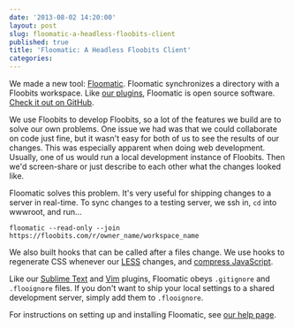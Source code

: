 ```yaml
---
date: '2013-08-02 14:20:00'
layout: post
slug: floomatic-a-headless-floobits-client
published: true
title: 'Floomatic: A Headless Floobits Client'
categories:
---
```


We made a new tool: [Floomatic](https://floobits.com/help/floomatic/). Floomatic synchronizes a directory with a Floobits workspace. Like [our plugins](https://floobits.com/help/plugins/), Floomatic is open source software. [Check it out on GitHub](https://github.com/Floobits/floomatic).

We use Floobits to develop Floobits, so a lot of the features we build are to solve our own problems. One issue we had was that we could collaborate on code just fine, but it wasn't easy for both of us to see the results of our changes. This was especially apparent when doing web development. Usually, one of us would run a local development instance of Floobits. Then we'd screen-share or just describe to each other what the changes looked like.

Floomatic solves this problem. It's very useful for shipping changes to a server in real-time. To sync changes to a testing server, we ssh in, `cd` into wwwroot, and run...

`floomatic --read-only --join https://floobits.com/r/owner_name/workspace_name`

We also built hooks that can be called after a files change. We use hooks to regenerate CSS whenever our [LESS](http://lesscss.org/) changes, and [compress JavaScript](https://github.com/jezdez/django_compressor).

Like our [Sublime Text](https://github.com/Floobits/floobits-sublime) and [Vim](https://github.com/Floobits/floobits-vim) plugins, Floomatic obeys `.gitignore` and `.flooignore` files. If you don't want to ship your local settings to a shared development server, simply add them to `.flooignore`.

For instructions on setting up and installing Floomatic, see [our help page](https://floobits.com/help/floomatic/).
